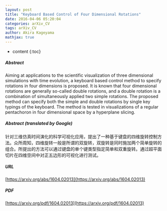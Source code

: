 ```yaml
---
layout: post
title: "Keyboard Based Control of Four Dimensional Rotations"
date: 2016-04-06 05:20:04
categories: arXiv_CV
tags: arXiv_CV
author: Akira Kageyama
mathjax: true
---
```


* content
{:toc}

##### Abstract
Aiming at applications to the scientific visualization of three dimensional simulations with time evolution, a keyboard based control method to specify rotations in four dimensions is proposed. It is known that four dimensional rotations are generally so-called double rotations, and a double rotation is a combination of simultaneously applied two simple rotations. The proposed method can specify both the simple and double rotations by single key typings of the keyboard. The method is tested in visualizations of a regular pentachoron in four dimensional space by a hyperplane slicing.

##### Abstract (translated by Google)
针对三维仿真时间演化的科学可视化应用，提出了一种基于键盘的四维旋转控制方法。众所周知，四维旋转一般是所谓的双旋转，双旋转是同时施加两个简单旋转的组合。所提出的方法可以通过键盘的单个键类型指定简单和双重旋转。通过超平面切片在四维空间中对正五边形的可视化进行测试。

##### URL
[https://arxiv.org/abs/1604.02013](https://arxiv.org/abs/1604.02013)

##### PDF
[https://arxiv.org/pdf/1604.02013](https://arxiv.org/pdf/1604.02013)

